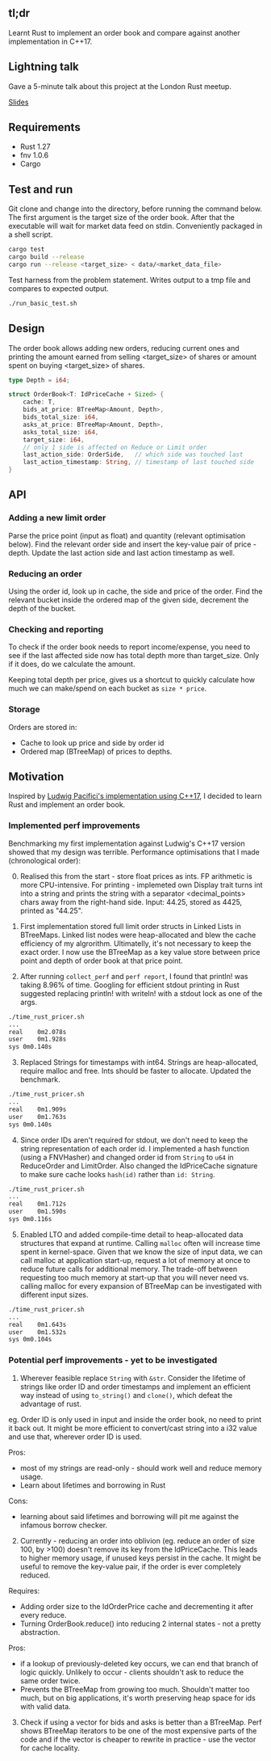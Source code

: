 ## tl;dr

Learnt Rust to implement an order book and compare against another implementation in C++17. 

## Lightning talk

Gave a 5-minute talk about this project at the London Rust meetup. 

[Slides](https://docs.google.com/presentation/d/e/2PACX-1vShyqTQMgiZyg7GpxN5cqOqKM-cLAVhvymcDQFCp4gRcLubBz7OuoL3houVt_HdDmsCbOxMbF3KbWyl/pub?start=false&loop=false&delayms=3000)

## Requirements

  * Rust 1.27
  * fnv 1.0.6
  * Cargo

## Test and run

Git clone and change into the directory, before running the command below. The first argument is the target size of the order book. After that the executable will wait for market data feed on stdin. Conveniently packaged in a shell script.

```bash
cargo test
cargo build --release
cargo run --release <target_size> < data/<market_data_file>
```

Test harness from the problem statement. Writes output to a tmp file and compares to expected output. 

```bash
./run_basic_test.sh
```

## Design

The order book allows adding new orders, reducing current ones and printing the amount earned from selling <target\_size> of shares or amount spent on buying <target\_size> of shares.

```rust
type Depth = i64;

struct OrderBook<T: IdPriceCache + Sized> {
    cache: T,
    bids_at_price: BTreeMap<Amount, Depth>,
    bids_total_size: i64,
    asks_at_price: BTreeMap<Amount, Depth>,
    asks_total_size: i64,
    target_size: i64,
    // only 1 side is affected on Reduce or Limit order
    last_action_side: OrderSide,   // which side was touched last
    last_action_timestamp: String, // timestamp of last touched side
}
```

## API

### Adding a new limit order

Parse the price point (input as float) and quantity (relevant optimisation below). Find the relevant order side and insert the key-value pair of price - depth. Update the last action side and last action timestamp as well. 


### Reducing an order

Using the order id, look up in cache, the side and price of the order. Find the relevant bucket inside the ordered map of the given side, decrement the depth of the bucket.

### Checking and reporting

To check if the order book needs to report income/expense, you need to see if the last affected side now has total depth more than target_size. Only if it does, do we calculate the amount. 

Keeping total depth per price, gives us a shortcut to quickly calculate how much we can make/spend on each bucket as `size * price`.

### Storage

Orders are stored in:

  * Cache to look up price and side by order id
  * Ordered map (BTreeMap) of prices to depths.

## Motivation

Inspired by [Ludwig Pacifici's implementation using C++17](https://github.com/ludwigpacifici/order-book-pricer), I decided to learn Rust and implement an order book.

### Implemented perf improvements

Benchmarking my first implementation against Ludwig's C++17 version showed that my design was terrible. Performance optimisations that I made (chronological order):

  0. Realised this from the start - store float prices as ints. FP arithmetic is more CPU-intensive. For printing - implemeted own Display trait turns int into a string and prints the string with a separator <decimal_points> chars away from the right-hand side. Input: 44.25, stored as 4425, printed as "44.25".

  1. First implementation stored full limit order structs in Linked Lists in BTreeMaps. Linked list nodes were heap-allocated and blew the cache efficiency of my algrorithm. Ultimatelly, it's not necessary to keep the exact order. I now use the BTreeMap as a key value store between price point and depth of order book at that price point.

  2. After running `collect_perf` and `perf report`, I found that println! was taking 8.96% of time. Googling for efficient stdout printing in Rust suggested replacing println! with writeln! with a stdout lock as one of the args.

```bash
./time_rust_pricer.sh
...
real	0m2.078s
user	0m1.928s
sys	0m0.140s
```

  3. Replaced Strings for timestamps with int64. Strings are heap-allocated, require malloc and free. Ints should be faster to allocate. Updated the benchmark.
  
```bash
./time_rust_pricer.sh
...
real	0m1.909s
user	0m1.763s
sys	0m0.140s
```

  4. Since order IDs aren't required for stdout, we don't need to keep the string representation of each order id. I implemented a hash function (using a FNVHasher) and changed order id from `String` to `u64` in ReduceOrder and LimitOrder. Also changed the IdPriceCache signature to make sure cache looks `hash(id)` rather than `id: String`. 

```bash 
./time_rust_pricer.sh
...
real	0m1.712s
user	0m1.590s
sys	0m0.116s
```

  5. Enabled LTO and added compile-time detail to heap-allocated data structures that expand at runtime. Calling `malloc` often will increase time spent in kernel-space. Given that we know the size of input data, we can call malloc at application start-up, request a lot of memory at once to reduce future calls for additional memory. The trade-off between requesting too much memory at start-up that you will never need vs. calling malloc for every expansion of BTreeMap can be investigated with different input sizes. 
  
```bash 
./time_rust_pricer.sh
...
real	0m1.643s
user	0m1.532s
sys	0m0.104s
```

### Potential perf improvements - yet to be investigated

1. Wherever feasible replace `String` with `&str`. Consider the lifetime of strings like order ID and order timestamps and implement an efficient way instead of using `to_string()` and `clone()`, which defeat the advantage of rust. 

eg. Order ID is only used in input and inside the order book, no need to print it back out. It might be more efficient to convert/cast string into a i32 value and use that, wherever order ID is used. 

Pros: 

  * most of my strings are read-only - should work well and reduce memory usage.
  * Learn about lifetimes and borrowing in Rust

Cons: 
  * learning about said lifetimes and borrowing will pit me against the infamous borrow checker.

2. Currently - reducing an order into oblivion (eg. reduce an order of size 100, by >100) doesn't remove its key from the IdPriceCache. This leads to higher memory usage, if unused keys persist in the cache. It might be useful to remove the key-value pair, if the order is ever completely reduced. 

Requires: 

  * Adding order size to the IdOrderPrice cache and decrementing it after every reduce. 
  * Turning OrderBook.reduce() into reducing 2 internal states - not a pretty abstraction.

Pros:

  * if a lookup of previously-deleted key occurs, we can end that branch of logic quickly. Unlikely to occur - clients shouldn't ask to reduce the same order twice.
  * Prevents the BTreeMap from growing too much. Shouldn't matter too much, but on big applications, it's worth preserving heap space for ids with valid data.

3. Check if using a vector for bids and asks is better than a BTreeMap. Perf shows BTreeMap iterators to be one of the most expensive parts of the code and if the vector is cheaper to rewrite in practice - use the vector for cache locality.

